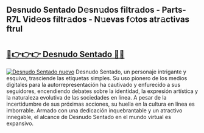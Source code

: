 ## Desnudo Sentado D𝚎sn𝚞dos filtr𝚊dos - Parts-R7L Vid𝚎os filtr𝚊dos - N𝚞evas f𝚘tos atr𝚊ctivas ftrul

# <h2><a href="http://mb7ta4t.tromn.icu/?c=Desnudo+Sentado">🔗👉👉👉 Desnudo Sentado 🔗🔗</a></h2>

[![Desnudo Sentado nuevo](https://i.imgur.com/pEAQMta.gif)](http://mb7ta4t.tromn.icu/?c=Desnudo+Sentado)
Desnudo Sentado, un personaje intrigante y esquivo, trasciende las etiquetas simples. Su uso pionero de los medios digitales para la autorrepresentación ha cautivado y enfurecido a sus seguidores, encendiendo debates sobre la identidad, la expresión artística y la naturaleza evolutiva de las sociedades en línea. A pesar de la incertidumbre de sus próximas acciones, su huella en la cultura en línea es imborrable. Armado con una dedicación inquebrantable y un atractivo innegable, el alcance de Desnudo Sentado en el mundo virtual es expansivo.
